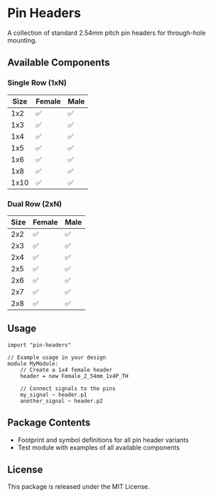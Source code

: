 # Pin Headers

A collection of standard 2.54mm pitch pin headers for through-hole mounting.

## Available Components

### Single Row (1xN)

| Size | Female | Male |
| ---- | ------ | ---- |
| 1x2  | ✅     | ✅   |
| 1x3  | ✅     | ✅   |
| 1x4  | ✅     | ✅   |
| 1x5  | ✅     | ✅   |
| 1x6  | ✅     | ✅   |
| 1x8  | ✅     | ✅   |
| 1x10 | ✅     | ✅   |

### Dual Row (2xN)

| Size | Female | Male |
| ---- | ------ | ---- |
| 2x2  | ✅     | ✅   |
| 2x3  | ✅     | ✅   |
| 2x4  | ✅     | ✅   |
| 2x5  | ✅     | ✅   |
| 2x6  | ✅     | ✅   |
| 2x7  | ✅     | ✅   |
| 2x8  | ✅     | ✅   |

## Usage

```ato
import "pin-headers"

// Example usage in your design
module MyModule:
    // Create a 1x4 female header
    header = new Female_2_54mm_1x4P_TH

    // Connect signals to the pins
    my_signal ~ header.p1
    another_signal ~ header.p2
```

## Package Contents

- Footprint and symbol definitions for all pin header variants
- Test module with examples of all available components

## License

This package is released under the MIT License.
